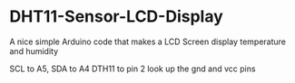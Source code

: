 # DHT11-Sensor-LCD-Display
A nice simple Arduino code that makes a LCD Screen display temperature and humidity

SCL to A5, SDA to A4
DTH11 to pin 2 look up the gnd and vcc pins
